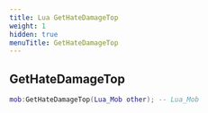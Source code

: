 ```yaml
---
title: Lua GetHateDamageTop
weight: 1
hidden: true
menuTitle: GetHateDamageTop
---
```

## GetHateDamageTop
```lua
mob:GetHateDamageTop(Lua_Mob other); -- Lua_Mob
```